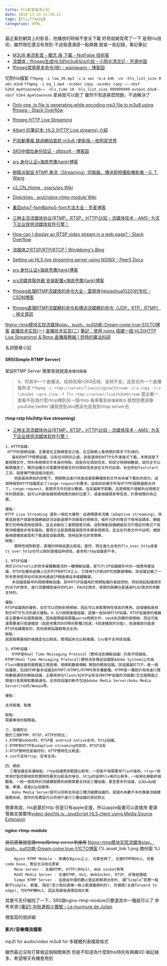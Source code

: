 ```yaml
---
title: hls影音串流小記
date: 2018-11-13 21:50:22
tags: [hls,ffmpeg]
categories: HTML
---
```


最近看到網頁上的影音，他播放的時候不會全下載
好奇就網頁爬了一下
是用hls技術，雖然現在還沒有用到
不過我還滿感一點興趣
就查一些記錄，筆記筆記

<!--more-->

* [M3U8 串流影音 - 概念 與 下載 - NotFalse 技術客](https://notfalse.net/63/m3u8-intro)
* [流媒体：ffmpeg生成HLS的m3u8与ts片段 - 小雨伞漂流记 - 开源中国](https://my.oschina.net/ososchina/blog/828100)
* [ffmpeg常用基本命令(转) - wainiwann - 博客园](http://www.cnblogs.com/wainiwann/p/4128154.html)

切割hls檔案
`ffmpeg -i low_30.mp3 -c:a aac -b:a 64k -vn -hls_list_size 0 abc.m3u8`
`ffmpeg -i eq_1.mp4 -vcodec copy -acodec copy ~~-vbsf h264_mp4toannexb~~ -hls_time 10 -hls_list_size 999999999 output.m3u8`
`-vbsf h264_mp4toannexb` 拿掉就可以跑了
雖然不知道甚麼問題，不過解決了

* [Only one .ts file is generating while encoding mp3 file to m3u8 using ffmpeg - Stack Overflow](https://stackoverflow.com/questions/45367762/only-one-ts-file-is-generating-while-encoding-mp3-file-to-m3u8-using-ffmpeg)
* [ffmpeg HTTP Live Streaming](https://jonlabelle.com/snippets/view/shell/ffmpeg-http-live-streaming)


* [Albert 的筆記本: HLS (HTTP Live streams) 介紹](http://albert-oma.blogspot.com/2016/02/hls-http-live-streams.html)
* [巴哈動畫瘋 跳過網站直抓 m3u8 (更新版 – 柏狗屁世界](https://bgpsekai.thisistap.com/%E9%9A%A8%E6%89%8B%E4%BA%82%E5%81%9A/2017/02/%E5%B7%B4%E5%93%88%E5%8B%95%E7%95%AB%E7%98%8B-%E8%B7%B3%E9%81%8E%E7%B6%B2%E7%AB%99%E7%9B%B4%E6%8A%93-m3u8-%E6%9B%B4%E6%96%B0/)
* [SRS中增加身份验证 - dlbtsoft - 博客园](https://www.cnblogs.com/hrybird/p/5125182.html)
* [srs 身份认证«海底苍鹰(tank)博客](http://blog.51yip.com/server/1822.html)
* [樹莓派架設 RTMP 串流（Streaming）伺服器，傳送即時攝影機影像 - G. T. Wang](https://blog.gtwang.org/iot/raspberry-pi-nginx-rtmp-server-live-streaming/)
* [v2_CN_Home · ossrs/srs Wiki](https://github.com/ossrs/srs/wiki/v2_CN_Home)
* [Directives · arut/nginx-rtmp-module Wiki](https://github.com/arut/nginx-rtmp-module/wiki/Directives)


* [重启php7-fpm和php5-fpm方法大全 - 歪麦博客](https://www.awaimai.com/2391.html)
* [三种主流流媒体协议(RTMP，RTSP，HTTP)比较 - 流媒体技术 - AMS- 为天下企业提供流媒体软件引擎！](http://www.avpk.cn/article/131.html)
* [How can I display an RTSP video stream in a web page? - Stack Overflow](https://stackoverflow.com/questions/2245040/how-can-i-display-an-rtsp-video-stream-in-a-web-page)
* [流媒体之RTSP/RTP/RTCP | Winddoing's Blog](https://winddoing.github.io/post/34052.html)
* [Setting up HLS live streaming server using NGINX - Peer5 Docs](https://docs.peer5.com/guides/setting-up-hls-live-streaming-server-using-nginx/)
* [srs 身份认证«海底苍鹰(tank)博客](http://blog.51yip.com/server/1822.html)
* [srs流媒体服务器 安装配置«海底苍鹰(tank)博客](http://blog.51yip.com/server/1815.html)
* [ffmpeg处理RTMP流媒体的命令大全 - 雷霄骅(leixiaohua1020)的专栏 - CSDN博客](https://blog.csdn.net/leixiaohua1020/article/details/12029543)
* [ffmpeg處理RTMP流媒體的命令和傳送流媒體的命令（UDP，RTP，RTMP） - 掃文資訊](https://tw.saowen.com/a/c003e14c9686e3a151be9203a48ccf662cff5ec90e5437e9e8b0c0c51e266371)

[Nginx-rtmp模块实现流媒体play、push、pull功能-Dream come true-51CTO博客](http://blog.51cto.com/lyd0721/1429803)
[直播技术实现(一)](http://www.dengshenyu.com/%E5%90%8E%E7%AB%AF%E6%8A%80%E6%9C%AF/2016/09/05/live-streaming.html)
[直播技术实现(二)](http://www.dengshenyu.com/%E5%90%8E%E7%AB%AF%E6%8A%80%E6%9C%AF/2016/09/05/live-streaming-2.html)
[筆記：使用 nginx 搭建一個 HLS(HTTP Live Streaming) & Rtmp 直播服務器 | 奈特的魔法科研](https://nat.moe/technologies/yinfb/973/)


名詞簡單小記
#### SRS(Simple RTMP Server)
架設RTMP Server
簡單來說就是`直播伺服器`
> 3、将其中一个直播流，视频改用h264压缩，音频不变，送至另外一个直播服务流
`ffmpeg -i rtmp://server/live/originalStream -c:a copy -c:v libx264 -vpre slow -f flv rtmp://server/live/h264Stream`
當出看一直看不到為什麼rtmp傳到另一個rtmp
後來看到`直播服務流`
就想到應該像youtube,twitter
讓我想到obs應該也是發到rtmp server去

#### rtmp rstp hls(http live streaming)
* [三种主流流媒体协议(RTMP，RTSP，HTTP)比较 - 流媒体技术 - AMS- 为天下企业提供流媒体软件引擎！](http://www.avpk.cn/article/131.html)
```
1、HTTP協議:
 HTTP的視頻協議，主要是在互聯網普及之後。在互聯網上看視頻的需求下形成的。
   最初的HTTP視頻協議，沒有任何特別之處，就是通用的HTTP文件漸進式下載。本質就是下載視頻文件，而利用視頻文件本身的特點，就是存在頭部信息，和部分視頻幀數據，就完全可以解碼播放了。顯然這種方式需要將視頻文件的頭部信息放在文件的前面。有些例如faststart工具，就是專門做這個功能的。
    但是最為原始的狀態下，視頻無法進行快進或者跳轉播放到文件尚未被下載到的部分。這個時候對HTTP協議提出了range-request的要求。這個目前幾乎所有HTTP的服務器都支持了。range-request，是請求文件的部分數據，指定偏移字節數。在視頻客戶端解析出視頻文件的頭部後，就可以判斷後續視頻相應的幀的位置了。或者根據碼率等信息，計算相應的為位置。
 
優點：
HTTP Live Streaming 還有一個巨大優勢：自適應碼率流播（adaptive streaming）。效果就是客戶端會根據網絡狀況自動選擇不同碼率的視頻流，條件允許的情況下使用高碼率，網絡繁忙的時候使用低碼率，並且自動在二者間隨意切換。這對移動設備網絡狀況不穩定的情況下保障流暢播放非常有幫助。實現方法是服務器端提供多碼率視頻流，並且在列表文件中註明，播放器根據播放進度和下載速度自動調整。使用起來也非常簡單。
缺點：
    實時性相對較差，直播的時候延遲比較高。當然，現在進化出來的flv_over_http或者ts_over_http也可以做到直播延時很低，基本和rtmp協議差不多。
  
2、RTSP協議：
用於Internet上針對多媒體數據流的一種傳輸協議，是TCP/IP協議體系中的一個應用層協議，RTSP在體系結構上位於RTP和RTCP之上，它使用TCP或UDP完成數據傳輸，該協議定義了一對多應用程序如何有效地通過IP網絡傳送多媒體數據。
   本協議是最早的視頻傳輸協議。其中RTSP協議用於視頻點播的會話控制，例如發起點播請求的SETUP請求，進行具體播放操作的PLAY、PAUSE請求，視頻的跳轉也是通過PLAY請求的參數支持的。
 
優點：
RTSP協議族的優勢，在於可以控制到視頻幀，因此可以承載實時性很高的應用。這個優點是相對於HTTP方式的最大優點。H.323視頻會議協議，底層一般採用RTSP協議。RTSP協議族的複雜度主要集中在服務器端，因為服務器端需要parse視頻文件，seek到具體的視頻幀，而且可能還需要進行倍速播放（就是老舊的DVD帶的那種2倍速，4倍速播放的功能），倍速播放功能是RTSP協議獨有的，其他視頻協議都無法支持。
缺點：
就是服務器端的複雜度也比較高，實現起來也比較複雜。Ios端不支持該協議。
 
3、RTMP協議：
   RTMP是Real Time Messaging Protocol（實時消息傳輸協議）的首字母縮寫。RTMP(Real Time Messaging Protocol)實時消息傳送協議是Adobe Systems公司為Flash播放器和服務器之間音頻、視頻和數據傳輸 開發的開放協議。該協議基於TCP，是一個協議族，包括RTMP基本協議及RTMPT/RTMPS/RTMPE等多種變種。RTMP是一種設計用來進行實時數據通信的網絡協議，主要用來在Flash/AIR平台和支持RTMP協議的流媒體/交互服務器之間進行音視頻和數據通信。支持該協議的軟件包括Adobe Media Server/Aoku Media Server/red5/Wowza等。

優點：

支持直播、點播

缺點:
需要專用的服務器。
 
三、協議對比
關於三個RTMP，RTSP，HTTP的對比：
1.RTMP是adobe的，RTSP是 android native支持，http協議。
2.RTMP和HTTP有adaptive streaming的技術，RTSP沒有
3.RTSP實時性是最好的，HTTP實時性比較差。
4.ios不支持rtsp，安卓支持。

四、總結
  三種協議各有優缺點，rtmp協議應用範圍比較窄，一般客戶端需要用flash接收，rtsp一般常用於監控領域和對實時性要求比較高的場合，http的延伸hls用的比較多，一般用在移動終端觀看，一般一個成熟的流媒體服務系統都需要支持這三種協議，甚至更多的協議，比如udp組播，單播，或者p2p協議等。
   Aoku Media Server是可以同時支持這三種流媒體協議的。是國內為數不多的專業流媒體服務系統，提供的免費版可以供用戶進行三種協議的測試對比
```
簡單來說，hls是基於http
但是只有apple支援，所以apple裝置可以直接用
要瀏覽器支援要用[video-dev/hls.js: JavaScript HLS client using Media Source Extension](https://github.com/video-dev/hls.js/)

#### nginx-rtmp-module
~~目前感覺就是跟rtmp與rtmp server串接用~~
[Nginx-rtmp模块实现流媒体play、push、pull功能-Dream come true-51CTO博客](http://blog.51cto.com/lyd0721/1429803)
{% asset_link 1.png 備份圖 %}
```
    Nginx RTMP Module - 架構在Nginx之上, 也算老牌了, 支援RTMP和HLS, 但看code base, 實在也沒啥在更新
    Mona server - 支援RTMP, HTTP(非HLS), Web socket等等
    Red5 Media Server - 支援RTMP, HLS, WebSocket, RTSP, 好像是要錢
    Simpe RTMP Server - 這是由中國的觀止雲這家開源出來的, 講”Simple”其實一點都不Simple, 輕量, 穩定(至少我試直播一晚上都還蠻順利的), 好擴展(支援forward to edge), 可RTMP轉HLS, 因此我最後選擇這個方案
```
其實今天仔細找了一下，SRS跟nginx-rtmp-module只要選其中一種就可以了
參考來源:[[筆記] 中秋連假小實驗 – Le murmure de Julian](http://blog.jln.co/%E7%AD%86%E8%A8%98-%E4%B8%AD%E7%A7%8B%E9%80%A3%E5%81%87%E5%B0%8F%E5%AF%A6%E9%A9%97/)

裡面寫的很詳細

#### 影片/音樂傳流檔案
mp2t  for audio/video
m3u8  for 多媒體列表檔案格式


雖然最近沒有打算做這個相關東西
但是不知道為什麼對hls特別有興趣XD
越記越多，希望哪天有機會用到